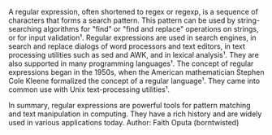 A regular expression, often shortened to regex or regexp, is a sequence of characters that forms a search pattern. This pattern can be used by string-searching algorithms for "find" or "find and replace" operations on strings, or for input validation¹. Regular expressions are used in search engines, in search and replace dialogs of word processors and text editors, in text processing utilities such as sed and AWK, and in lexical analysis¹. They are also supported in many programming languages¹. The concept of regular expressions began in the 1950s, when the American mathematician Stephen Cole Kleene formalized the concept of a regular language¹. They came into common use with Unix text-processing utilities¹. 

In summary, regular expressions are powerful tools for pattern matching and text manipulation in computing. They have a rich history and are widely used in various applications today.
Author: Faith Oputa (borntwisted)
